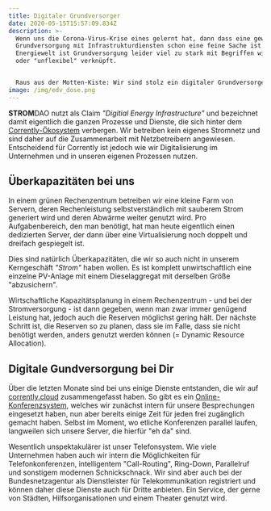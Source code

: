 ```yaml
---
title: Digitaler Grundversorger
date: 2020-05-15T15:57:09.834Z
description: >-
  Wenn uns die Corona-Virus-Krise eines gelernt hat, dann dass eine gewisse
  Grundversorgung mit Infrastrukturdiensten schon eine feine Sache ist.  In der
  Energiewelt ist Grundversorgung leider viel zu stark mit Begriffen wie "teuer"
  oder "unflexibel" verknüpft.  


  Raus aus der Motten-Kiste: Wir sind stolz ein digitaler Grundversorger zu sein!
image: /img/edv_dose.png
---
```

**STROM**DAO nutzt als Claim *"Digitial Energy Infrastructure"* und bezeichnet damit eigentlich die ganzen Prozesse und Dienste, die sich hinter dem [Corrently-Ökosystem](https://corrently.de/ueber-uns/oekosystem.html) verbergen. Wir betreiben kein eigenes Stromnetz und sind daher auf die Zusammenarbeit mit Netzbetreibern angewiesen. Entscheidend für Corrently ist jedoch wie wir Digitalisierung im Unternehmen und in unseren eigenen Prozessen nutzen.

## Überkapazitäten bei uns

In einem grünen Rechenzentrum betreiben wir eine kleine Farm von Servern, deren Rechenleistung selbstverständlich mit sauberem Strom generiert wird und deren Abwärme weiter genutzt wird. Pro Aufgabenbereich, den man benötigt, hat man heute eigentlich einen dedizierten Server, der dann über eine Virtualisierung noch doppelt und dreifach gespiegelt ist. 

Dies sind natürlich Überkapazitäten, die wir so auch nicht in unserem Kerngeschäft *"Strom"* haben wollen. Es ist komplett unwirtschaftlich eine einzelne PV-Anlage mit einem Dieselaggregat mit derselben Größe "abzusichern".

Wirtschaftliche Kapazitätsplanung in einem Rechenzentrum - und bei der Stromversorgung - ist dann gegeben, wenn man zwar immer genügend Leistung hat, jedoch auch die Reserven möglichst gering hält. Der nächste Schritt ist, die Reserven so zu planen, dass sie im Falle, dass sie nicht benötigt werden, anders genutzt werden können (= Dynamic Resource Allocation). 

## Digitale Gundversorgung bei Dir

Über die letzten Monate sind bei uns einige Dienste entstanden, die wir auf [corrently.cloud](https://corrently.cloud/) zusammengefasst haben. So gibt es ein [Online-Konferenzsystem](https://meet.corrently.cloud/), welches wir zunächst intern für unsere Besprechungen eingesetzt haben, nun aber bereits einige Zeit für jeden frei zugänglich gemacht haben. Selbst im Moment, wo etliche Konferenzen parallel laufen, langweilen sich unsere Server, die hierfür "eh da" sind. 

Wesentlich unspektakulärer ist unser Telefonsystem. Wie viele Unternehmen haben auch wir intern die Möglichkeiten für Telefonkonferenzen, intelligentem "Call-Routing", Ring-Down, Parallelruf und sonstigem modernen Schnickschnack. Wir sind aber auch bei der Bundesnetzagentur als Dienstleister für Telekommunikation registriert und können daher diese Dienste auch für Dritte anbieten. Ein Service, der gerne von Städten, Hilfsorganisationen und einem Theater genutzt wird.